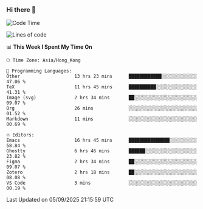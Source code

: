 ### Hi there 👋

<!--
**nicehiro/nicehiro** is a ✨ _special_ ✨ repository because its `README.md` (this file) appears on your GitHub profile.

Here are some ideas to get you started:

- 🔭 I’m currently working on ...
- 🌱 I’m currently learning ...
- 👯 I’m looking to collaborate on ...
- 🤔 I’m looking for help with ...
- 💬 Ask me about ...
- 📫 How to reach me: ...
- 😄 Pronouns: ...
- ⚡ Fun fact: ...
-->

<!--START_SECTION:waka-->
![Code Time](http://img.shields.io/badge/Code%20Time-987%20hrs%2017%20mins-blue)

![Lines of code](https://img.shields.io/badge/From%20Hello%20World%20I%27ve%20Written-1.9%20million%20lines%20of%20code-blue)

📊 **This Week I Spent My Time On** 

```text
🕑︎ Time Zone: Asia/Hong_Kong

💬 Programming Languages: 
Other                    13 hrs 23 mins      ████████████░░░░░░░░░░░░░   47.06 % 
TeX                      11 hrs 45 mins      ██████████░░░░░░░░░░░░░░░   41.31 % 
Image (svg)              2 hrs 34 mins       ██░░░░░░░░░░░░░░░░░░░░░░░   09.07 % 
Org                      26 mins             ░░░░░░░░░░░░░░░░░░░░░░░░░   01.52 % 
Markdown                 11 mins             ░░░░░░░░░░░░░░░░░░░░░░░░░   00.69 % 

🔥 Editors: 
Emacs                    16 hrs 45 mins      ███████████████░░░░░░░░░░   58.84 % 
Ghostty                  6 hrs 46 mins       ██████░░░░░░░░░░░░░░░░░░░   23.82 % 
Figma                    2 hrs 34 mins       ██░░░░░░░░░░░░░░░░░░░░░░░   09.07 % 
Zotero                   2 hrs 18 mins       ██░░░░░░░░░░░░░░░░░░░░░░░   08.08 % 
VS Code                  3 mins              ░░░░░░░░░░░░░░░░░░░░░░░░░   00.19 % 
```


 Last Updated on 05/09/2025 21:15:59 UTC
<!--END_SECTION:waka-->
